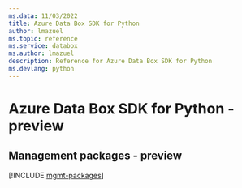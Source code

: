 ```yaml
---
ms.data: 11/03/2022
title: Azure Data Box SDK for Python
author: lmazuel
ms.topic: reference
ms.service: databox
ms.author: lmazuel
description: Reference for Azure Data Box SDK for Python
ms.devlang: python
---
```

# Azure Data Box SDK for Python - preview

## Management packages - preview
[!INCLUDE [mgmt-packages](data-box-mgmt-index.md)]